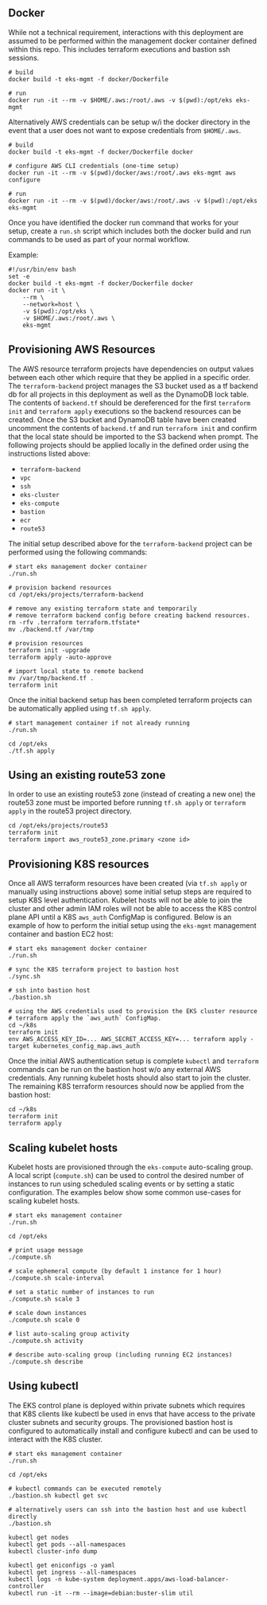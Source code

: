 ## Docker

While not a technical requirement, interactions with this deployment are assumed to be performed within the management docker container defined within this repo. This includes terraform executions and bastion ssh sessions.

```
# build
docker build -t eks-mgmt -f docker/Dockerfile

# run
docker run -it --rm -v $HOME/.aws:/root/.aws -v $(pwd):/opt/eks eks-mgmt
```

Alternatively AWS credentials can be setup w/i the docker directory in the event that a user does not want to expose credentials from `$HOME/.aws`.

```
# build
docker build -t eks-mgmt -f docker/Dockerfile docker

# configure AWS CLI credentials (one-time setup)
docker run -it --rm -v $(pwd)/docker/aws:/root/.aws eks-mgmt aws configure

# run
docker run -it --rm -v $(pwd)/docker/aws:/root/.aws -v $(pwd):/opt/eks eks-mgmt
```

Once you have identified the docker run command that works for your setup, create a `run.sh` script which includes both the docker build and run commands to be used as part of your normal workflow.

Example:
```
#!/usr/bin/env bash
set -e
docker build -t eks-mgmt -f docker/Dockerfile docker
docker run -it \
	--rm \
	--network=host \
	-v $(pwd):/opt/eks \
	-v $HOME/.aws:/root/.aws \
	eks-mgmt
```

## Provisioning AWS Resources

The AWS resource terraform projects have dependencies on output values between each other which require that they be applied in a specific order. The `terraform-backend` project manages the S3 bucket used as a tf backend db for all projects in this deployment as well as the DynamoDB lock table. The contents of `backend.tf` should be dereferenced for the first `terraform init` and `terraform apply` executions so the backend resources can be created. Once the S3 bucket and DynamoDB table have been created uncomment the contents of `backend.tf` and run `terraform init` and confirm that the local state should be imported to the S3 backend when prompt. The following projects should be applied locally in the defined order using the instructions listed above:

- `terraform-backend`
- `vpc`
- `ssh`
- `eks-cluster`
- `eks-compute`
- `bastion`
- `ecr`
- `route53`

The initial setup described above for the `terraform-backend` project can be performed using the following commands:

```
# start eks management docker container
./run.sh

# provision backend resources
cd /opt/eks/projects/terraform-backend

# remove any existing terraform state and temporarily
# remove terraform backend config before creating backend resources.
rm -rfv .terraform terraform.tfstate*
mv ./backend.tf /var/tmp

# provision resources
terraform init -upgrade
terraform apply -auto-approve

# import local state to remote backend
mv /var/tmp/backend.tf .
terraform init
```

Once the initial backend setup has been completed terraform projects can be automatically applied using `tf.sh apply`.
```
# start management container if not already running
./run.sh

cd /opt/eks
./tf.sh apply
```

## Using an existing route53 zone

In order to use an existing route53 zone (instead of creating a new one) the route53 zone must be imported before running `tf.sh apply` or `terraform apply` in the route53 project directory.

```
cd /opt/eks/projects/route53
terraform init
terraform import aws_route53_zone.primary <zone id>
```

## Provisioning K8S resources

Once all AWS terraform resources have been created (via `tf.sh apply` or manually using instructions above) some initial setup steps are required to setup K8S level authentication. Kubelet hosts will not be able to join the cluster and other admin IAM roles will not be able to access the K8S control plane API until a K8S `aws_auth` ConfigMap is configured. Below is an example of how to perform the initial setup using the `eks-mgmt` management container and bastion EC2 host:

```
# start eks management docker container
./run.sh

# sync the K8S terraform project to bastion host
./sync.sh

# ssh into bastion host
./bastion.sh

# using the AWS credentials used to provision the EKS cluster resource
# terraform apply the `aws_auth` ConfigMap.
cd ~/k8s
terraform init
env AWS_ACCESS_KEY_ID=... AWS_SECRET_ACCESS_KEY=... terraform apply -target kubernetes_config_map.aws_auth
```

Once the initial AWS authentication setup is complete `kubectl` and `terraform` commands can be run on the bastion host w/o any external AWS credentials. Any running kubelet hosts should also start to join the cluster. The remaining K8S terraform resources should now be applied from the bastion host:

```
cd ~/k8s
terraform init
terraform apply
```

## Scaling kubelet hosts

Kubelet hosts are provisioned through the `eks-compute` auto-scaling group. A local script (`compute.sh`) can be used to control the desired number of instances to run using scheduled scaling events or by setting a static configuration. The examples below show some common use-cases for scaling kubelet hosts.

```
# start eks management container
./run.sh

cd /opt/eks

# print usage message
./compute.sh

# scale ephemeral compute (by default 1 instance for 1 hour)
./compute.sh scale-interval

# set a static number of instances to run
./compute.sh scale 3

# scale down instances
./compute.sh scale 0

# list auto-scaling group activity
./compute.sh activity

# describe auto-scaling group (including running EC2 instances)
./compute.sh describe
```

## Using kubectl

The EKS control plane is deployed within private subnets which requires that K8S clients like kubectl be used in envs that have access to the private cluster subnets and security groups. The provisioned bastion host is configured to automatically install and configure kubectl and can be used to interact with the K8S cluster.

```
# start eks management container
./run.sh

cd /opt/eks

# kubectl commands can be executed remotely
./bastion.sh kubectl get svc

# alternatively users can ssh into the bastion host and use kubectl directly
./bastion.sh

kubectl get nodes
kubectl get pods --all-namespaces
kubectl cluster-info dump

kubectl get eniconfigs -o yaml
kubectl get ingress --all-namespaces
kubectl logs -n kube-system deployment.apps/aws-load-balancer-controller
kubectl run -it --rm --image=debian:buster-slim util
```
